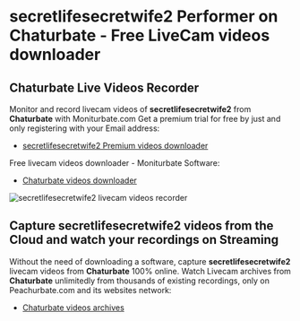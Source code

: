 # secretlifesecretwife2 Performer on Chaturbate - Free LiveCam videos downloader

## Chaturbate Live Videos Recorder

Monitor and record livecam videos of **secretlifesecretwife2** from **Chaturbate** with Moniturbate.com
Get a premium trial for free by just and only registering with your Email address:
* [secretlifesecretwife2 Premium videos downloader](https://moniturbate.com/request-demo-licence-key.html)

Free livecam videos downloader - Moniturbate Software:
* [Chaturbate videos downloader](https://moniturbate.com/moniturbate-download-software.html)

![secretlifesecretwife2 livecam videos recorder](https://peachurnet.com/templates/moniturbate-software.png)


## Capture secretlifesecretwife2 videos from the Cloud and watch your recordings on Streaming

Without the need of downloading a software, capture **secretlifesecretwife2** livecam videos from **Chaturbate** 100% online.
Watch Livecam archives from **Chaturbate** unlimitedly from thousands of existing recordings, only on Peachurbate.com and its websites network:
* [Chaturbate videos archives](https://peachurnet.com/)